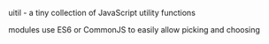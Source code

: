 uitil - a tiny collection of JavaScript utility functions

modules use ES6 or CommonJS to easily allow picking and choosing
